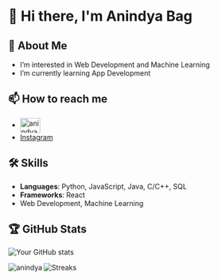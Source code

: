 # 👋 Hi there, I'm Anindya Bag
## 🚀 About Me
- I’m interested in Web Development and Machine Learning
- I’m currently learning App Development
## 📫 How to reach me
- [<img align="center" src="https://raw.githubusercontent.com/rahuldkjain/github-profile-readme-generator/master/src/images/icons/Social/linked-in-alt.svg" alt="anindyabag" height="30" width="40" />](https://www.linkedin.com/in/anindya-bag-700048109)
- [Instagram](https://www.instagram.com/the_known_a.bag?igshid=MzNlNGNkZWQ4Mg==)
## 🛠️ Skills
- **Languages**: Python, JavaScript, Java, C/C++, SQL
- **Frameworks**: React
- Web Development, Machine Learning

## 🏆 GitHub Stats
![Your GitHub stats](https://github-readme-stats.vercel.app/api?username=ani02b&show_icons=true&hide=issues&count_private=true&theme=radical)

<p><img align="left" src="https://github-readme-stats.vercel.app/api/top-langs?username=ani02b&show_icons=true&locale=en&layout=compact" alt="anindya" /></p>

![Streaks](https://github-readme-streak-stats.herokuapp.com/?user=ani02b&)
